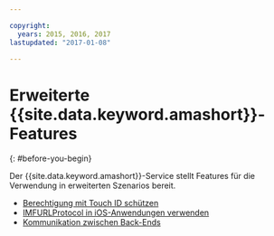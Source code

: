 ```yaml
---

copyright:
  years: 2015, 2016, 2017
lastupdated: "2017-01-08"

---
```


# Erweiterte {{site.data.keyword.amashort}}-Features
{: #before-you-begin}

Der {{site.data.keyword.amashort}}-Service stellt Features für die Verwendung in erweiterten Szenarios bereit.
* [Berechtigung mit Touch ID schützen](advanced-topics-touchid.html)
* [IMFURLProtocol in iOS-Anwendungen verwenden](advanced-topics-IMFURLProtocol.html)
* [Kommunikation zwischen Back-Ends](advanced-topics-oauthsdk.html)
